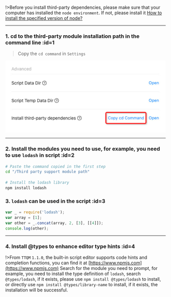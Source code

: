 !>Before you install third-party dependencies, please make sure that your computer has installed the `node environment`. If not, please install it [How to install the specified version of node?](en/question/how-to-install-node-version-specified.md)

---

### 1. cd to the third-party module installation path in the command line :id=1

> Copy the `cd command` in `Settings`

![Copy command](_media/how-to-add-support-modules/1.jpg ':size=500')

---

### 2. Install the modules you need to use, for example, you need to use `lodash` in script :id=2

```bash
# Paste the command copied in the first step
cd "/Third party support module path"

# Install the lodash library
npm install lodash

```

### 3. `lodash` can be used in the script :id=3

```javascript
var _ = require('lodash');
var array = [1];
var other = _.concat(array, 2, [3], [[4]]);
console.log(other);
```

---

### 4. Install @types to enhance editor type hints :id=4

!>From `TTQM` `1.1.0`, the built-in script editor supports code hints and completion functions, you can find it at [https://www.npmjs.com](https://www.npmjs.com) Search for the module you need to prompt, for example, you need to install the type definition of `lodash`, search `@types/lodash`, if it exists, please use `npm install @types/lodash` to install, or directly use `npm install @types/library-name` to install, if it exists, the installation will be successful.
